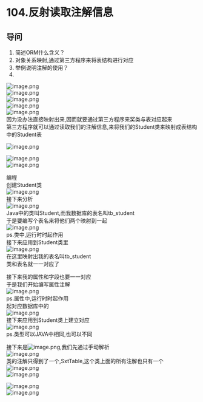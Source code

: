 # 104.反射读取注解信息

<a name="2F7aq"></a>
## 导问
1. 简述ORM什么含义？
  1. 对象关系映射,通过第三方程序来将表结构进行对应
2. 举例说明注解的使用？
  1. <br />


![image.png](https://cdn.nlark.com/yuque/0/2019/png/349894/1560322054448-0c28f838-e49f-4e82-a1f1-03292f1ba95f.png#align=left&display=inline&height=49&name=image.png&originHeight=97&originWidth=521&size=50166&status=done&width=260.5)<br />![image.png](https://cdn.nlark.com/yuque/0/2019/png/349894/1560322071213-e2097aa7-81e1-456a-874b-edcee855eefd.png#align=left&display=inline&height=81&name=image.png&originHeight=162&originWidth=353&size=25774&status=done&width=176.5)<br />![image.png](https://cdn.nlark.com/yuque/0/2019/png/349894/1560322101495-06e91566-c1a4-4d63-9620-f6aa542368db.png#align=left&display=inline&height=96&name=image.png&originHeight=191&originWidth=714&size=131710&status=done&width=357)<br />![image.png](https://cdn.nlark.com/yuque/0/2019/png/349894/1560322139757-19783e1e-8e53-4f38-9c1e-3c00bc2d5a9f.png#align=left&display=inline&height=74&name=image.png&originHeight=147&originWidth=310&size=48343&status=done&width=155)<br />![image.png](https://cdn.nlark.com/yuque/0/2019/png/349894/1560322178215-62629e49-cb64-4936-99f5-b41870319d09.png#align=left&display=inline&height=26&name=image.png&originHeight=52&originWidth=453&size=33070&status=done&width=226.5)<br />因为没办法直接映射出来,因而就要通过第三方程序来奖类与表对应起来<br />第三方程序就可以通过读取我们的注解信息,来将我们的Student类来映射成表结构中的Student表

![image.png](https://cdn.nlark.com/yuque/0/2019/png/349894/1560322309653-3b85d3b6-77b0-4144-927c-4d00ac872e90.png#align=left&display=inline&height=81&name=image.png&originHeight=161&originWidth=733&size=71515&status=done&width=366.5)


![image.png](https://cdn.nlark.com/yuque/0/2019/png/349894/1560322335488-ce0991a1-0328-49fb-b958-a19a493c76c3.png#align=left&display=inline&height=45&name=image.png&originHeight=90&originWidth=232&size=26460&status=done&width=116)<br />![image.png](https://cdn.nlark.com/yuque/0/2019/png/349894/1560322344416-ccad1bd8-29c5-42f8-8708-821b3250b005.png#align=left&display=inline&height=100&name=image.png&originHeight=199&originWidth=659&size=115621&status=done&width=329.5)

编程<br />创建Student类<br />![image.png](https://cdn.nlark.com/yuque/0/2019/png/349894/1560322389631-66e9649b-0797-4f55-bf00-8cfd205b68bb.png#align=left&display=inline&height=120&name=image.png&originHeight=239&originWidth=533&size=117616&status=done&width=266.5)<br />接下来分析<br />![image.png](https://cdn.nlark.com/yuque/0/2019/png/349894/1560322472654-b9d7bb53-2592-4f2e-a7a9-e3fe1a9f23b4.png#align=left&display=inline&height=80&name=image.png&originHeight=160&originWidth=704&size=116343&status=done&width=352)<br />Java中的类叫Student,而我数据库的表名叫tb_student<br />于是要编写个表名来将他们两个映射到一起<br />![image.png](https://cdn.nlark.com/yuque/0/2019/png/349894/1560322566026-e9595b5b-b9d1-4cd6-b2c1-2bb118c6627f.png#align=left&display=inline&height=218&name=image.png&originHeight=436&originWidth=765&size=315089&status=done&width=382.5)<br />ps.类中,运行时时起作用<br />接下来应用到Student类里<br />![image.png](https://cdn.nlark.com/yuque/0/2019/png/349894/1560322639942-b646c12d-61bc-4cd6-81e6-dfc49c594660.png#align=left&display=inline&height=171&name=image.png&originHeight=342&originWidth=675&size=200713&status=done&width=337.5)<br />在这里映射出我的表名叫tb_student<br />类和表名就一一对应了

接下来我的属性和字段也要一一对应<br />于是我们开始编写属性注解<br />![image.png](https://cdn.nlark.com/yuque/0/2019/png/349894/1560322806799-c4c78be9-de4a-46e1-9f9e-1ac86b10b48b.png#align=left&display=inline&height=232&name=image.png&originHeight=463&originWidth=690&size=354555&status=done&width=345)<br />ps.属性中,运行时时起作用<br />起对应数据库中的<br />![image.png](https://cdn.nlark.com/yuque/0/2019/png/349894/1560322782146-69e1653f-8b49-40ca-accd-abe125345c60.png#align=left&display=inline&height=87&name=image.png&originHeight=174&originWidth=445&size=74135&status=done&width=222.5)<br />接下来应用到Student类上建立对应<br />![image.png](https://cdn.nlark.com/yuque/0/2019/png/349894/1560322953096-57299239-6932-45c6-b632-311b0bb78269.png#align=left&display=inline&height=176&name=image.png&originHeight=352&originWidth=1011&size=257699&status=done&width=505.5)<br />ps.类型可以JAVA中相同,也可以不同

接下来是![image.png](https://cdn.nlark.com/yuque/0/2019/png/349894/1560323002762-5bd7fc67-a79a-46be-b095-7ceff82e3bd8.png#align=left&display=inline&height=22&name=image.png&originHeight=43&originWidth=568&size=39282&status=done&width=284),我们先通过手动解析<br />![image.png](https://cdn.nlark.com/yuque/0/2019/png/349894/1560323305948-eee011c0-6a16-4133-bbb1-7d2b0249006a.png#align=left&display=inline&height=349&name=image.png&originHeight=698&originWidth=1027&size=529610&status=done&width=513.5)<br />类的注解只得到了一个,SxtTable,这个类上面的所有注解也只有一个<br />![image.png](https://cdn.nlark.com/yuque/0/2019/png/349894/1560323493861-44096958-ed63-42ef-b069-eea174280628.png#align=left&display=inline&height=181&name=image.png&originHeight=361&originWidth=1173&size=266060&status=done&width=586.5)<br />![image.png](https://cdn.nlark.com/yuque/0/2019/png/349894/1560323543010-5c1d23fe-a1ca-4a05-bf70-f6e418dec839.png#align=left&display=inline&height=185&name=image.png&originHeight=369&originWidth=1165&size=303337&status=done&width=582.5)

![image.png](https://cdn.nlark.com/yuque/0/2019/png/349894/1560323632799-ce1963b4-4997-46d5-9494-faf7e21a51d3.png#align=left&display=inline&height=21&name=image.png&originHeight=41&originWidth=853&size=46038&status=done&width=426.5)<br />![image.png](https://cdn.nlark.com/yuque/0/2019/png/349894/1560323644707-c8d45671-ea4b-480f-9eaa-05b94db9fd21.png#align=left&display=inline&height=22&name=image.png&originHeight=43&originWidth=381&size=25616&status=done&width=190.5)
